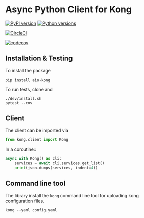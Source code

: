 # Async Python Client for Kong

[![PyPI version](https://badge.fury.io/py/aio-kong.svg)](https://badge.fury.io/py/aio-kong)
[![Python versions](https://img.shields.io/pypi/pyversions/aio-kong.svg)](https://pypi.org/project/aio-kong)

[![CircleCI](https://circleci.com/gh/lendingblock/aio-kong.svg?style=svg)](https://circleci.com/gh/lendingblock/aio-kong)

[![codecov](https://codecov.io/gh/lendingblock/aio-kong/branch/master/graph/badge.svg)](https://codecov.io/gh/lendingblock/aio-kong)


## Installation & Testing

To install the package
```
pip install aio-kong
```
To run tests, clone and
```
./dev/install.sh
pytest --cov
```
## Client

The client can be imported via
```python
from kong.client import Kong
```

In a coroutine::
```python
async with Kong() as cli:
    services = await cli.services.get_list()
    print(json.dumps(services, indent=4))
```

## Command line tool

The library install the ``kong`` command line tool for uploading kong configuration files.
```
kong --yaml config.yaml
```
